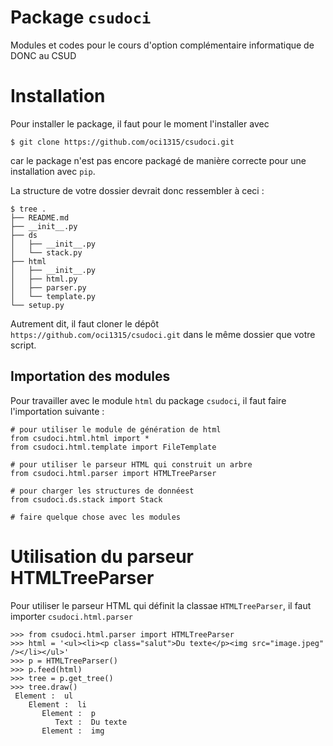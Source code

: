 # Package `csudoci`
Modules et codes pour le cours d'option complémentaire informatique de DONC au CSUD

# Installation

Pour installer le package, il faut pour le moment l'installer avec 

```{bash}
$ git clone https://github.com/oci1315/csudoci.git
```

car le package n'est pas encore packagé de manière correcte pour une installation 
avec `pip`.

La structure de votre dossier devrait donc ressembler à ceci :

[//]: # (tree . | grep -v "pyc" pour générer l'arbre)

```{bash}
$ tree .
├── README.md
├── __init__.py
├── ds
│   ├── __init__.py
│   └── stack.py
├── html
│   ├── __init__.py
│   ├── html.py
│   ├── parser.py
│   └── template.py
└── setup.py
```

Autrement dit, il faut cloner le dépôt `https://github.com/oci1315/csudoci.git`
dans le même dossier que votre script.

## Importation des modules

Pour travailler avec le module `html` du package `csudoci`, il faut faire 
l'importation suivante : 

```{python}
# pour utiliser le module de génération de html
from csudoci.html.html import *
from csudoci.html.template import FileTemplate

# pour utiliser le parseur HTML qui construit un arbre
from csudoci.html.parser import HTMLTreeParser

# pour charger les structures de donnéest
from csudoci.ds.stack import Stack

# faire quelque chose avec les modules
```

# Utilisation du parseur HTMLTreeParser

Pour utiliser le parseur HTML qui définit la classae ``HTMLTreeParser``, il faut importer ``csudoci.html.parser``

```{python}
>>> from csudoci.html.parser import HTMLTreeParser
>>> html = '<ul><li><p class="salut">Du texte</p><img src="image.jpeg" /></li></ul>'
>>> p = HTMLTreeParser()
>>> p.feed(html)
>>> tree = p.get_tree()
>>> tree.draw()
 Element :  ul
    Element :  li
       Element :  p
          Text :  Du texte
       Element :  img
```